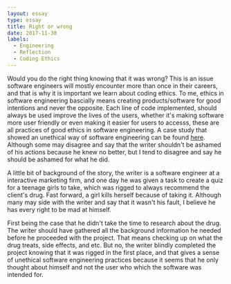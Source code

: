```yaml
---
layout: essay
type: essay
title: Right or wrong
date: 2017-11-30
labels:
  - Engineering
  - Reflection
  - Coding Ethics
---
```



  Would you do the right thing knowing that it was wrong? This is an issue software engineers will mostly encounter more than once in their careers, and that is why it is important we learn about coding ethics.
  To me, ethics in software engineering bascially means creating products/software for good intentions and never the opposite. Each line of code implemented, should always be used improve the lives of the users, whether it's making software more user friendly
  or even making it easier for users to accesss, these are all practices of good ethics in software engineering. A case study that showed an unethical way of software engineering can be found [here](https://medium.freecodecamp.org/the-code-im-still-ashamed-of-e4c021dff55e). Although some may
  disagree and say that the writer shouldn't be ashamed of his actions because he knew no better, but I tend to disagree and say he should be ashamed for what he did.
  
  A little bit of background of the story, the writer is a software engineer at a interactive marketing firm, and one day he was given a task to create a quiz for a teenage girls to take, which was rigged to always recommend the client's drug. Fast forward, a girl kills herself because of taking it. Although many may side with the writer and say that it wasn't his fault, I believe he has every right to be mad at himself.
   
   First being the case that he didn't take the time to research about the drug. The writer should have gathered all the background information he needed before he proceeded with the project. That means checking up on what the drug treats, side effects, and etc. But no, the writer blindly completed the project knowing that it was rigged in the first place, and that gives a sense of unethical software engineering practices because it seems that he only thought about himself and not the user who which the software was intended for. 
